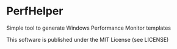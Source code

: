 # PerfHelper
Simple tool to generate Windows Performance Monitor templates


This software is published under the MIT License (see LICENSE)